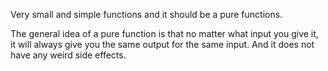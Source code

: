 Very small and simple functions and it should be a pure functions.

The general idea of a pure function is that no matter what input you give it, it will always give you
the same output for the same input. And it does not have any weird side effects.
